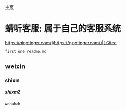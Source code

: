 [主页](https://qingtinger.com/)　
# 蜻听客服: 属于自己的客服系统

[https://qingtinger.com/](https://qingtinger.com/)|[ Gitee](https://gitee.com/qianyuanshenke/simple-qingting)
```
first one readme.md
```

## weixin
### shixm
##### shixm2

```
wohahah
```


